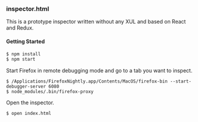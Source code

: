 ### inspector.html

This is a prototype inspector written without any XUL and based on React and Redux.

#### Getting Started

```js
$ npm install
$ npm start
```

Start Firefox in remote debugging mode and go to a tab you want to inspect.

```
$ /Applications/FirefoxNightly.app/Contents/MacOS/firefox-bin --start-debugger-server 6080
$ node_modules/.bin/firefox-proxy
```

Open the inspector.

```
$ open index.html
```
